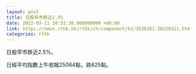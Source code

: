```yaml
---
layout: post
title: 日股早市跌近2.5%
date: 2022-03-11 10:51:38.000000000 +08:00
link: https://news.rthk.hk/rthk/ch/component/k2/1638361-20220311.htm
categories: rthk
---
```


日股早市跌近2.5%。

日經平均指數上午收報25064點，跌625點。
